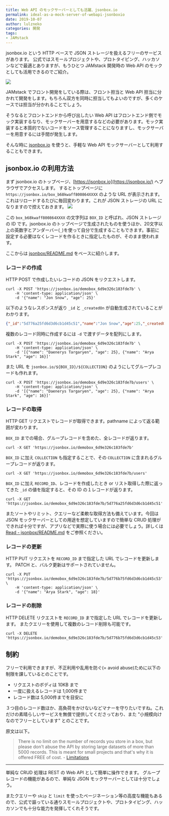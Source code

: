 ```yaml
---
title: Web API のモックサーバーとしても活躍、jsonbox.io
permalink: ideal-as-a-mock-server-of-webapi-jsonboxio
date: 2019-10-07
author: lulzneko
categories: 開発
tags:
- JAMstack
---
```



jsonbox.io という HTTP ベースで JSON ストレージを扱えるフリーのサービスがあります。
公式ではスモールプロジェクトや、プロトタイピング、ハッカソンなどで最適とありますが、もうひとつ JAMstack 開発時の Web API のモックとしても活用できるのでご紹介。

![](/articles/assets/lulzneko/develop/develop.jpg)


JAMstack でフロント開発をしている際は、フロント担当と Web API 担当に分かれて開発をします。もちろん双方を同時に担当してもよいのですが、多くのケースでは担当が分かれることでしょう。

そうなるとフロントエンドから呼び出したい Web API はフロントエンド側でモック実装するなり、モックサーバーを用意するなどの必要があります。モック実装すると本質的でないコードをソース管理することになりますし、モックサーバーを用意するには手間が発生します。

そんな時に [jsonbox.io](https://jsonbox.io/) を使うと、手軽な Web API モックサーバーとして利用することもできます。


## jsonbox.io の利用方法
まず jsonbox.io のトップページ、[https://jsonbox.io](https://jsonbox.io/) へブラウザでアクセスします。
するとトップページに `https://jsonbox.io/box_b68kwaff800864XXXX` のような URL が表示されます。これはリロードするたびに毎回変わります。これが JSON ストレージの URL になりますので控えておきます。
![](/articles/assets/lulzneko/develop/jsonboxio/01-001.png)

この `box_b68kwaff800864XXXX` の文字列は `BOX_ID` と呼ばれ、JSON ストレージの ID です。jsonbox.io のトップページで生成されたものを使うほか、20文字以上の英数字とアンダーバー(`_`)を使って自分で生成することもできます。事前に設定する必要はなくレコードを作るときに指定したものが、そのまま使われます。

ここからは [jsonbox/README.md](https://github.com/vasanthv/jsonbox/blob/master/README.md) をベースに紹介します。


### レコードの作成
HTTP POST で作成したいレコードの JSON をリクエストします。
```console
curl -X POST 'https://jsonbox.io/demobox_6d9e326c183fde7b' \
    -H 'content-type: application/json' \
    -d '{"name": "Jon Snow", "age": 25}'
```

以下のようなレスポンスが返り `_id` と `_createdOn` が自動生成されていることがわかります。
```json
{"_id":"5d776a25fd6d3d6cb1d45c51","name":"Jon Snow","age":25,"_createdOn":"2019-09-10T09:17:25.607Z"}
```

複数のレコード同時に作成するには `-d` で渡すデータを配列にします。
```console
curl -X POST 'https://jsonbox.io/demobox_6d9e326c183fde7b' \
    -H 'content-type: application/json' \
    -d '[{"name": "Daenerys Targaryen", "age": 25}, {"name": "Arya Stark", "age": 16}]'
```

また URL を `jsonbox.io/${BOX_ID}/${COLLECTION}` のようにしてグループレコードも作れます。
```console
curl -X POST 'https://jsonbox.io/demobox_6d9e326c183fde7b/users' \
    -H 'content-type: application/json' \
    -d '[{"name": "Daenerys Targaryen", "age": 25}, {"name": "Arya Stark", "age": 16}]'
```


### レコードの取得
HTTP GET リクエストでレコードが取得できます。pathname によって返る範囲が変わります。

`BOX_ID` までの場合、グループレコードを含めた、全レコードが返ります。
```console
curl -X GET 'https://jsonbox.io/demobox_6d9e326c183fde7b'
```

`BOX_ID` に加え `COLLECTION` も指定することで、その `COLLECTION` に含まれるグループレコードが返ります。
```console
curl -X GET 'https://jsonbox.io/demobox_6d9e326c183fde7b/users'
```

`BOX_ID` に加え `RECORD_ID`、レコードを作成したとき or リスト取得した際に返ってきた `_id` の値を指定すると、その ID の１レコードが返ります。
```console
curl -X GET 'https://jsonbox.io/demobox_6d9e326c183fde7b/5d776a25fd6d3d6cb1d45c51'
```

またソートやリミット、クエリーなど柔軟な取得方法も備えています。今回は JSON モックサーバーとしての用途を想定していますので簡単な CRUD 処理ができれば十分ですが、アプリなどで実際に使う場合には必要でしょう。詳しくは [Read - jsonbox/README.md](https://github.com/vasanthv/jsonbox/blob/master/README.md#read) をご参照ください。


### レコードの更新
HTTP PUT リクエストを `RECORD_ID` まで指定した URL でレコードを更新します。
PATCH と、バルク更新はサポートされていません。
```console
curl -X PUT 'https://jsonbox.io/demobox_6d9e326c183fde7b/5d776b75fd6d3d6cb1d45c53' \
    -H 'content-type: application/json' \
    -d '{"name": "Arya Stark", "age": 18}'
```


### レコードの削除
HTTP DELETE リクエストを `RECORD_ID` まで指定した URL でレコードを更新します。
またクエリーを使用して複数のレコード削除も可能です。
```console
curl -X DELETE 'https://jsonbox.io/demobox_6d9e326c183fde7b/5d776b75fd6d3d6cb1d45c53'
```


## 制約
フリーで利用できますが、不正利用や乱用を防ぐ(= avoid abuse)ために以下の制限を課しているとのことです。
- リクエストのボディは 10KB まで
- 一度に扱えるレコードは 1,000件まで
- レコード数は 5,000件までを目安に

３つ目のレコード数ほか、高負荷をかけないなどマナーを守りたいですね。これだけの素晴らしいサービスを無償で提供してくださっており、また "小規模向けなのでフリーとしています" とのことです。

原文は以下。
> There is no limit on the number of records you store in a box, but please don't abuse the API by storing large datasets of more than 5000 records. This is meant for small projects and that's why it is offered FREE of cost. - [Limitations](https://github.com/vasanthv/jsonbox/blob/master/README.md#limitations)



----

単純な CRUD 処理は REST の Web API として簡単に操作できます。
グループレコードの機能があるので、単純な JSON モックサーバーとしては十分でしょう。

またクエリーや `skip` と `limit` を使ったページネーション等の高度な機能もあるので、公式で謳っている通りスモールプロジェクトや、プロトタイピング、ハッカソンでも十分な能力を発揮してくれそうです。
